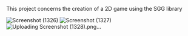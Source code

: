 This project concerns the creation of a 2D game using the SGG library


![Screenshot (1326)](https://github.com/user-attachments/assets/249ec3f8-1a48-4d5f-8a97-5100f75aa991)
![Screenshot (1327)](https://github.com/user-attachments/assets/300bd11b-0d57-4b67-b3bb-58aa86ea822d)
![Uploading Screenshot (1328).png…]()
